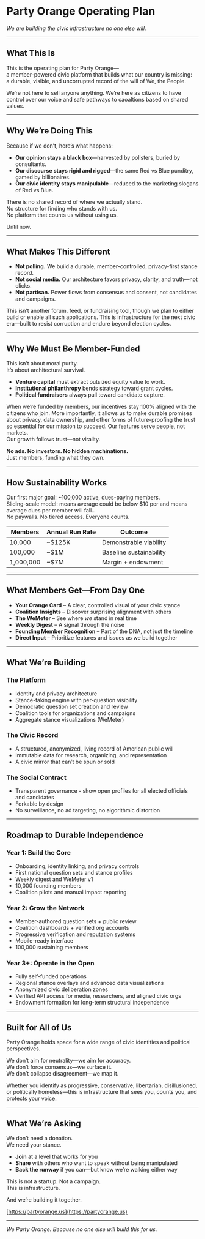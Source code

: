 # Party Orange Operating Plan  
*We are building the civic infrastructure no one else will.*

---

## What This Is

This is the operating plan for Party Orange—  
a member-powered civic platform that builds what our country is missing:  
a durable, visible, and uncorrupted record of the will of We, the People.

We’re not here to sell anyone anything.
We’re here as citizens to have control over our voice and safe pathways to caoaltions based on shared values. 

---

## Why We’re Doing This

Because if we don’t, here’s what happens:

- **Our opinion stays a black box**—harvested by pollsters, buried by consultants.  
- **Our discourse stays rigid and rigged**—the same Red vs Blue punditry, gamed by billionaires.  
- **Our civic identity stays manipulable**—reduced to the marketing slogans of Red vs Blue.

There is no shared record of where we actually stand.  
No structure for finding who stands with us.  
No platform that counts us without using us.

Until now.

---

## What Makes This Different

- **Not polling.** We build a durable, member-controlled, privacy-first stance record.  
- **Not social media.** Our architecture favors privacy, clarity, and truth—not clicks.  
- **Not partisan.** Power flows from consensus and consent, not candidates and campaigns.  
 
This isn’t another forum, feed, or fundraising tool, though we plan to either build or enable all such applications. 
This is infrastructure for the next civic era—built to resist corruption and endure beyond election cycles.

---

## Why We Must Be Member-Funded

This isn’t about moral purity.  
It’s about architectural survival.

- **Venture capital** must extract outsized equity value to work.
- **Institutional philanthropy** bends strategy toward grant cycles.  
- **Political fundraisers** always pull toward candidate capture.

When we’re funded by members, our incentives stay 100% aligned with the citizens who join. 
More importantly, it allows us to make durable promises about privacy, data ownership, and other forms of future-proofing the trust so essential for our mission to succeed. 
Our features serve people, not markets.  
Our growth follows trust—not virality.

**No ads. No investors. No hidden machinations.**  
Just members, funding what they own.

---

## How Sustainability Works

Our first major goal: ~100,000 active, dues-paying members.  
Sliding-scale model: means average could be below $10 per and means average dues per member will fall..  
No paywalls. No tiered access. Everyone counts.

| Members   | Annual Run Rate | Outcome             |
|-----------|-----------------|---------------------|
| 10,000    | ~$125K          | Demonstrable viability     |
| 100,000   | ~$1M            | Baseline sustainability |
| 1,000,000 | ~$7M            | Margin + endowment  |


---

## What Members Get—From Day One

- **Your Orange Card** – A clear, controlled visual of your civic stance  
- **Coalition Insights** – Discover surprising alignment with others  
- **The WeMeter** – See where *we* stand in real time  
- **Weekly Digest** – A signal through the noise  
- **Founding Member Recognition** – Part of the DNA, not just the timeline  
- **Direct Input** – Prioritize features and issues as we build together

---

## What We’re Building

### The Platform
- Identity and privacy architecture  
- Stance-taking engine with per-question visibility  
- Democratic question set creation and review  
- Coalition tools for organizations and campaigns  
- Aggregate stance visualizations (WeMeter)

### The Civic Record
- A structured, anonymized, living record of American public will  
- Immutable data for research, organizing, and representation  
- A civic mirror that can’t be spun or sold

### The Social Contract
- Transparent governance - show open profiles for all elected officials and candidates
- Forkable by design  
- No surveillance, no ad targeting, no algorithmic distortion

---

## Roadmap to Durable Independence

### Year 1: Build the Core
- Onboarding, identity linking, and privacy controls  
- First national question sets and stance profiles  
- Weekly digest and WeMeter v1  
- 10,000 founding members  
- Coalition pilots and manual impact reporting

### Year 2: Grow the Network
- Member-authored question sets + public review  
- Coalition dashboards + verified org accounts  
- Progressive verification and reputation systems  
- Mobile-ready interface  
- 100,000 sustaining members

### Year 3+: Operate in the Open
- Fully self-funded operations  
- Regional stance overlays and advanced data visualizations  
- Anonymized civic deliberation zones  
- Verified API access for media, researchers, and aligned civic orgs  
- Endowment formation for long-term structural independence

---

## Built for All of Us

Party Orange holds space for a wide range of civic identities and political perspectives.

We don’t aim for neutrality—we aim for accuracy.  
We don’t force consensus—we surface it.  
We don’t collapse disagreement—we map it.

Whether you identify as progressive, conservative, libertarian, disillusioned, or politically homeless—this is infrastructure that sees you, counts you, and protects your voice.

---

## What We’re Asking

We don’t need a donation.  
We need your stance.

- **Join** at a level that works for you  
- **Share** with others who want to speak without being manipulated  
- **Back the runway** if you can—but know we’re walking either way

This is not a startup. Not a campaign.  
This is infrastructure.

And we’re building it together.

[https://partyorange.us](https://partyorange.us)

---

*We Party Orange. Because no one else will build this for us.*